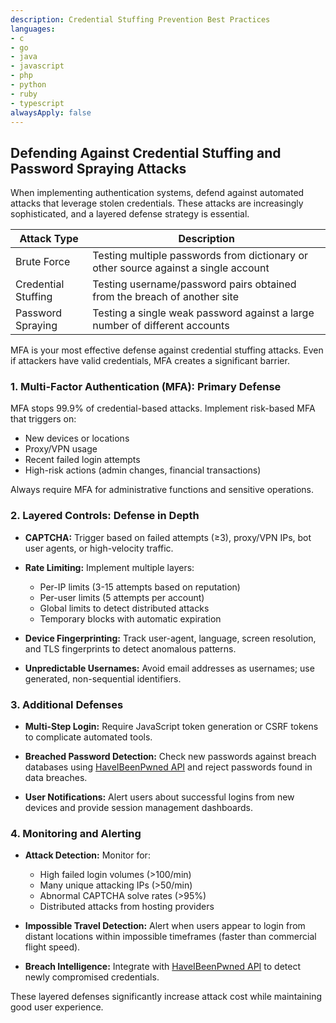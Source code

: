 ```yaml
---
description: Credential Stuffing Prevention Best Practices
languages:
- c
- go
- java
- javascript
- php
- python
- ruby
- typescript
alwaysApply: false
---
```


## Defending Against Credential Stuffing and Password Spraying Attacks

When implementing authentication systems, defend against automated attacks that leverage stolen credentials. These attacks are increasingly sophisticated, and a layered defense strategy is essential.

| Attack Type | Description |
|-------------|-------------|
| Brute Force | Testing multiple passwords from dictionary or other source against a single account |
| Credential Stuffing | Testing username/password pairs obtained from the breach of another site |
| Password Spraying | Testing a single weak password against a large number of different accounts |

MFA is your most effective defense against credential stuffing attacks. Even if attackers have valid credentials, MFA creates a significant barrier.

### 1. Multi-Factor Authentication (MFA): Primary Defense

MFA stops 99.9% of credential-based attacks. Implement risk-based MFA that triggers on:
- New devices or locations
- Proxy/VPN usage
- Recent failed login attempts
- High-risk actions (admin changes, financial transactions)

Always require MFA for administrative functions and sensitive operations.

### 2. Layered Controls: Defense in Depth

* **CAPTCHA:** Trigger based on failed attempts (≥3), proxy/VPN IPs, bot user agents, or high-velocity traffic.

* **Rate Limiting:** Implement multiple layers:
  - Per-IP limits (3-15 attempts based on reputation)
  - Per-user limits (5 attempts per account)
  - Global limits to detect distributed attacks
  - Temporary blocks with automatic expiration

* **Device Fingerprinting:** Track user-agent, language, screen resolution, and TLS fingerprints to detect anomalous patterns.

* **Unpredictable Usernames:** Avoid email addresses as usernames; use generated, non-sequential identifiers.

### 3. Additional Defenses

* **Multi-Step Login:** Require JavaScript token generation or CSRF tokens to complicate automated tools.

* **Breached Password Detection:** Check new passwords against breach databases using [HaveIBeenPwned API](https://haveibeenpwned.com/API/v3) and reject passwords found in data breaches.

* **User Notifications:** Alert users about successful logins from new devices and provide session management dashboards.

### 4. Monitoring and Alerting

* **Attack Detection:** Monitor for:
  - High failed login volumes (>100/min)
  - Many unique attacking IPs (>50/min)
  - Abnormal CAPTCHA solve rates (>95%)
  - Distributed attacks from hosting providers

* **Impossible Travel Detection:** Alert when users appear to login from distant locations within impossible timeframes (faster than commercial flight speed).

* **Breach Intelligence:** Integrate with [HaveIBeenPwned API](https://haveibeenpwned.com/API/v3) to detect newly compromised credentials.

These layered defenses significantly increase attack cost while maintaining good user experience.